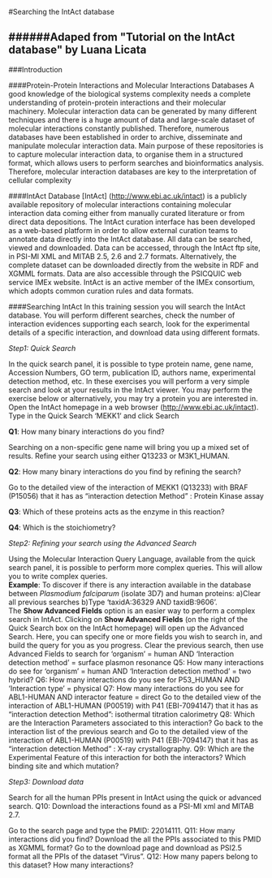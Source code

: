 #Searching the IntAct database

######Adaped from "Tutorial on the IntAct database" by Luana Licata
-


###Introduction

####Protein-Protein Interactions and Molecular Interactions Databases
A good knowledge of the biological systems complexity needs a complete understanding of protein-protein interactions and their molecular machinery. Molecular interaction data can be generated by many different techniques and there is a huge amount of data and large-scale dataset of molecular interactions constantly published.
Therefore, numerous databases have been established in order to archive, disseminate and manipulate molecular interaction data. Main purpose of these repositories is to capture molecular interaction data, to organise them in a structured format, which allows users to perform searches and bioinformatics analysis. Therefore, molecular interaction databases are key to the interpretation of cellular complexity

####IntAct Database
[IntAct] (http://www.ebi.ac.uk/intact) is a publicly available repository of molecular interactions  containing molecular interaction data coming either from manually curated literature or from direct data depositions. The IntAct curation interface has been developed as a web-based platform in order to allow external curation teams to annotate data directly into the IntAct database.  All data can be searched, viewed and downloaded. Data can be accessed, through the IntAct ftp site, in PSI-MI XML and MITAB 2.5, 2.6 and 2.7 formats. Alternatively, the complete dataset can be downloaded directly from the website in RDF and XGMML formats. Data are also accessible through the PSICQUIC web service IMEx website. IntAct is an active member of the IMEx consortium, which adopts common curation rules and data formats.

####Searching IntAct
In this training session you will search the IntAct database. You will perform different searches, check the number of interaction evidences supporting each search, look for the experimental details of a specific interaction, and download data using different formats.

*Step1: Quick Search*

In the quick search panel, it is possible to type protein name, gene name, Accession Numbers, GO term, publication ID, authors name, experimental detection method, etc.
In these exercises you will perform a very simple search and look at your results in the IntAct viewer. You may perform the exercise below or alternatively, you may try a protein you are interested in. 
Open the IntAct homepage in a web browser (http://www.ebi.ac.uk/intact).
Type in the Quick Search ‘MEKK1’ and click Search

**Q1**: How many binary interactions do you find?

Searching on a non-specific gene name will bring you up a mixed set of results. Refine your search using either Q13233 or M3K1_HUMAN.

**Q2**: How many binary interactions do you find by refining the search?
 
Go to the detailed view of the interaction of MEKK1 (Q13233) with BRAF (P15056) that it has as “interaction detection Method” : Protein Kinase assay

**Q3**: Which of these proteins acts as the enzyme in this reaction?

**Q4**: Which is the stoichiometry?

*Step2: Refining your search using the Advanced Search*

Using the Molecular Interaction Query Language, available from the quick search panel, it is possible to perform more complex queries. This will allow you to write complex queries.   
**Example**:
To discover if there is any interaction available in the database between *Plasmodium falciparum* (isolate 3D7) and human proteins: a)Clear all previous searches b)Type ‘taxidA:36329 AND taxidB:9606’.  
The **Show Advanced Fields** option is an easier way to perform a complex search in IntAct. Clicking on **Show Advanced Fields** (on the right of the Quick Search box on the IntAct homepage) will open up the Advanced Search. Here, you can specify one or more fields you wish to search in, and build the query for you as you progress. 
Clear the previous search, then use Advanced Fields to search for ‘organism’ = human AND ‘Interaction detection method’ = surface plasmon resonance
Q5: How many interactions do see for ‘organism’ = human AND ‘Interaction detection method’ = two hybrid?
Q6: How many interactions do you see for P53_HUMAN AND ‘Interaction type’ = physical
Q7: How many interactions do you see for ABL1-HUMAN AND interactor feature = direct
Go to the detailed view of the interaction of ABL1-HUMAN (P00519) with P41 (EBI-7094147) that it has as “interaction detection Method”: isothermal titration calorimetry
Q8: Which are the Interaction Parameters associated to this interaction?
Go back to the interaction list of the previous search and Go to the detailed view of the interaction of ABL1-HUMAN (P00519) with P41 (EBI-7094147) that it has as “interaction detection Method” : X-ray crystallography.
Q9: Which are the Experimental Feature of this interaction for both the interactors?  Which binding site and which mutation?

*Step3: Download data*

Search for all the human PPIs present in IntAct using the quick or advanced search.
Q10: Download the interactions found as a PSI-MI xml and MITAB 2.7.

Go to the search page and type the PMID: 22014111.
Q11: How many interactions did you find? Download the all the PPIs associated to this PMID as XGMML format? 
Go to the download page and download as PSI2.5 format all the PPIs of the dataset “Virus”. 
Q12: How many papers belong to this dataset? How many interactions?



